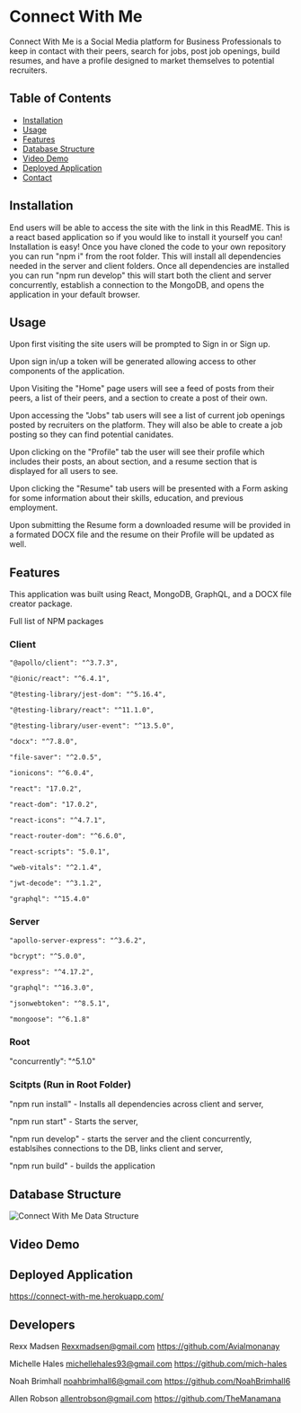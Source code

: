 # Connect With Me        
Connect With Me is a Social Media platform for Business Professionals to keep in contact with their peers, search for jobs, post job openings, build resumes, and have a profile designed to market themselves to potential recruiters.


## Table of Contents

- [Installation](#installation)
- [Usage](#usage)
- [Features](#features)
- [Database Structure](#database-structure)
- [Video Demo](#video-demo)
- [Deployed Application](#deployed-application)
- [Contact](#developers)



## Installation
End users will be able to access the site with the link in this ReadME. This is a react based application so if you would like to install it yourself you can! Installation is easy! Once you have cloned the code to your own repository you can run "npm i" from the root folder. This will install all dependencies needed in the server and client folders. Once all dependencies are installed you can run "npm run develop" this will start both the client and server concurrently, establish a connection to the MongoDB, and opens the application in your default browser.

## Usage
Upon first visiting the site users will be prompted to Sign in or Sign up. 

Upon sign in/up a token will be generated allowing access to other components of the application. 

Upon Visiting the "Home" page users will see a feed of posts from their peers, a list of their peers, and a section to create a post of their own. 

Upon accessing the "Jobs" tab users will see a list of current job openings posted by recruiters on the platform. They will also be able to create a job posting so 
they can find potential canidates. 

Upon clicking on the "Profile" tab the user will see their profile which includes their posts, an about section, and a resume section that is displayed for all users to see. 

Upon clicking the "Resume" tab users will be presented with a Form asking for some information about their skills, education, and previous employment. 

Upon submitting the Resume form a downloaded resume will be provided in a formated DOCX file and the resume on their Profile will be updated as well.

## Features
This application was built using React, MongoDB, GraphQL, and a DOCX file creator package. 

Full list of NPM packages

### Client
    "@apollo/client": "^3.7.3",
    
    "@ionic/react": "^6.4.1",
    
    "@testing-library/jest-dom": "^5.16.4",
    
    "@testing-library/react": "^11.1.0",
    
    "@testing-library/user-event": "^13.5.0",
    
    "docx": "^7.8.0",
    
    "file-saver": "^2.0.5",
    
    "ionicons": "^6.0.4",
    
    "react": "17.0.2",
    
    "react-dom": "17.0.2",
    
    "react-icons": "^4.7.1",
    
    "react-router-dom": "^6.6.0",
    
    "react-scripts": "5.0.1",
    
    "web-vitals": "^2.1.4",
    
    "jwt-decode": "^3.1.2",
    
    "graphql": "^15.4.0"

### Server
    "apollo-server-express": "^3.6.2",
    
    "bcrypt": "^5.0.0",
    
    "express": "^4.17.2",
    
    "graphql": "^16.3.0",
    
    "jsonwebtoken": "^8.5.1",
    
    "mongoose": "^6.1.8"
    
### Root
"concurrently": "^5.1.0"

### Scitpts (Run in Root Folder)
"npm run install" - Installs all dependencies across client and server,

"npm run start" - Starts the server,

"npm run develop" - starts the server and the client concurrently, establsihes connections to the DB, links client and server,

"npm run build" - builds the application
    
    
## Database Structure
![Connect With Me Data Structure](https://user-images.githubusercontent.com/108016215/209975026-74535339-8d84-4ea9-948c-036b7e127207.png)

## Video Demo 

## Deployed Application

https://connect-with-me.herokuapp.com/

## Developers

Rexx Madsen
Rexxmadsen@gmail.com
https://github.com/Avialmonanay

Michelle Hales
michellehales93@gmail.com
https://github.com/mich-hales

Noah Brimhall
noahbrimhall6@gmail.com
https://github.com/NoahBrimhall6

Allen Robson
allentrobson@gmail.com
https://github.com/TheManamana

